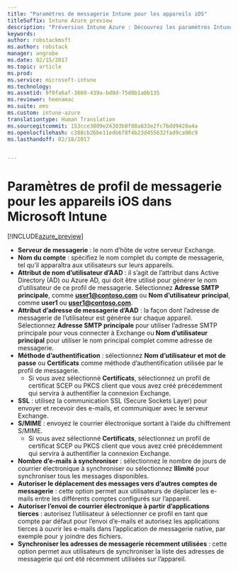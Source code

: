 ```yaml
---
title: "Paramètres de messagerie Intune pour les appareils iOS"
titleSuffix: Intune Azure preview
description: "Préversion Intune Azure : Découvrez les paramètres Intune que vous pouvez utiliser pour configurer les connexions à la messagerie sur les appareils iOS."
keywords: 
author: robstackmsft
ms.author: robstack
manager: angrobe
ms.date: 02/15/2017
ms.topic: article
ms.prod: 
ms.service: microsoft-intune
ms.technology: 
ms.assetid: 9f0fa6af-3669-439a-bd0d-75d8b1a0b135
ms.reviewer: heenamac
ms.suite: ems
ms.custom: intune-azure
translationtype: Human Translation
ms.sourcegitcommit: 153cce3809e24303b8f88a833e2fc7bdd9428a4a
ms.openlocfilehash: c388cb26be11edb6f8f4b23d455632fad9ca98c9
ms.lasthandoff: 02/18/2017


---
```


# <a name="email-profile-settings-for-ios-devices-in-microsoft-intune"></a>Paramètres de profil de messagerie pour les appareils iOS dans Microsoft Intune

[!INCLUDE[azure_preview](../includes/azure_preview.md)]



- **Serveur de messagerie** : le nom d’hôte de votre serveur Exchange.
- **Nom du compte** : spécifiez le nom complet du compte de messagerie, tel qu’il apparaîtra aux utilisateurs sur leurs appareils.
- **Attribut de nom d’utilisateur d’AAD** : il s’agit de l’attribut dans Active Directory (AD) ou Azure AD, qui doit être utilisé pour générer le nom d’utilisateur de ce profil de messagerie. Sélectionnez **Adresse SMTP principale**, comme **user1@contoso.com** ou **Nom d’utilisateur principal**, comme **user1** ou **user1@contoso.com**.
- **Attribut d’adresse de messagerie d’AAD** : la façon dont l’adresse de messagerie de l’utilisateur est générée sur chaque appareil. Sélectionnez **Adresse SMTP principale** pour utiliser l’adresse SMTP principale pour vous connecter à Exchange ou **Nom d’utilisateur principal** pour utiliser le nom principal complet comme adresse de messagerie.
- **Méthode d’authentification** : sélectionnez **Nom d’utilisateur et mot de passe** ou **Certificats** comme méthode d’authentification utilisée par le profil de messagerie.
    - Si vous avez sélectionné **Certificats**, sélectionnez un profil de certificat SCEP ou PKCS client que vous avez créé précédemment qui servira à authentifier la connexion Exchange.
- **SSL** : utilisez la communication SSL (Secure Sockets Layer) pour envoyer et recevoir des e-mails, et communiquer avec le serveur Exchange.
- **S/MIME** : envoyez le courrier électronique sortant à l’aide du chiffrement S/MIME.
    - Si vous avez sélectionné **Certificats**, sélectionnez un profil de certificat SCEP ou PKCS client que vous avez créé précédemment qui servira à authentifier la connexion Exchange.
- **Nombre d’e-mails à synchroniser** : sélectionnez le nombre de jours de courrier électronique à synchroniser ou sélectionnez **Illimité** pour synchroniser tous les messages disponibles.
- **Autoriser le déplacement des messages vers d’autres comptes de messagerie** : cette option permet aux utilisateurs de déplacer les e-mails entre les différents comptes configurés sur l’appareil.
- **Autoriser l’envoi de courrier électronique à partir d’applications tierces** : autorisez l’utilisateur à sélectionner ce profil en tant que compte par défaut pour l’envoi d’e-mails et autorisez les applications tierces à ouvrir les e-mails dans l’application de messagerie native, par exemple pour y joindre des fichiers.
- **Synchroniser les adresses de messagerie récemment utilisées** : cette option permet aux utilisateurs de synchroniser la liste des adresses de messagerie qui ont été récemment utilisées sur l’appareil.

